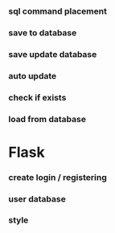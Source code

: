 ### sql command placement
### save to database 
### save update database
### auto update 
### check if exists
### load from database
# Flask
### create login / registering
### user database 
### style
